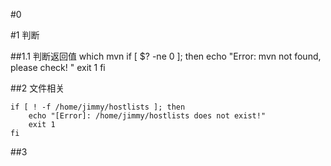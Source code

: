#0

#1 判断

##1.1 判断返回值
	which mvn 
	if [ $? -ne 0 ]; then
	    echo "Error: mvn not found, please check! "
		exit 1
	fi

##2 文件相关

	if [ ! -f /home/jimmy/hostlists ]; then
		echo "[Error]: /home/jimmy/hostlists does not exist!"
		exit 1		
	fi

##3